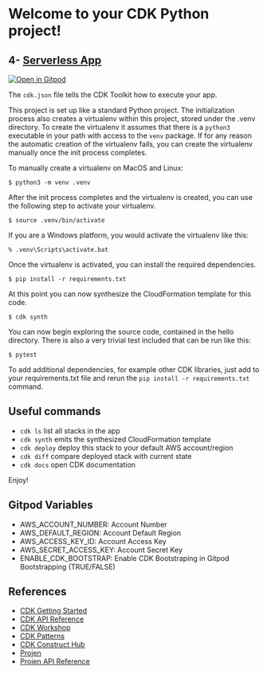 # Welcome to your CDK Python project!
## 4- [Serverless App]
[![Open in Gitpod](https://gitpod.io/button/open-in-gitpod.svg)](https://gitpod.io/#https://github.com/AymanZahran/CdkProjenExamples/tree/master/04_serverless)

The `cdk.json` file tells the CDK Toolkit how to execute your app.

This project is set up like a standard Python project.  The initialization process also creates
a virtualenv within this project, stored under the .venv directory.  To create the virtualenv
it assumes that there is a `python3` executable in your path with access to the `venv` package.
If for any reason the automatic creation of the virtualenv fails, you can create the virtualenv
manually once the init process completes.

To manually create a virtualenv on MacOS and Linux:

```
$ python3 -m venv .venv
```

After the init process completes and the virtualenv is created, you can use the following
step to activate your virtualenv.

```
$ source .venv/bin/activate
```

If you are a Windows platform, you would activate the virtualenv like this:

```
% .venv\Scripts\activate.bat
```

Once the virtualenv is activated, you can install the required dependencies.

```
$ pip install -r requirements.txt
```

At this point you can now synthesize the CloudFormation template for this code.

```
$ cdk synth
```

You can now begin exploring the source code, contained in the hello directory.
There is also a very trivial test included that can be run like this:

```
$ pytest
```

To add additional dependencies, for example other CDK libraries, just add to
your requirements.txt file and rerun the `pip install -r requirements.txt`
command.

## Useful commands

 * `cdk ls`          list all stacks in the app
 * `cdk synth`       emits the synthesized CloudFormation template
 * `cdk deploy`      deploy this stack to your default AWS account/region
 * `cdk diff`        compare deployed stack with current state
 * `cdk docs`        open CDK documentation

Enjoy!

## Gitpod Variables
- AWS_ACCOUNT_NUMBER: Account Number
- AWS_DEFAULT_REGION: Account Default Region
- AWS_ACCESS_KEY_ID: Account Access Key
- AWS_SECRET_ACCESS_KEY: Account Secret Key
- ENABLE_CDK_BOOTSTRAP: Enable CDK Bootstraping in Gitpod Bootstrapping (TRUE/FALSE)

## References
- [CDK Getting Started]
- [CDK API Reference]
- [CDK Workshop]
- [CDK Patterns]
- [CDK Construct Hub]
- [Projen]
- [Projen API Reference]

[CDK Getting Started]: https://docs.aws.amazon.com/cdk/v2/guide/getting_started.html
[CDK API Reference]: https://docs.aws.amazon.com/cdk/api/v2/
[CDK Workshop]: https://cdkworkshop.com/
[CDK Patterns]: https://cdkpatterns.com/
[CDK Construct Hub]: https://constructs.dev/
[Projen]: https://github.com/projen/projen
[Projen API Reference]: https://projen.io/api/API.html
[SQS & SNS]: https://github.com/AymanZahran/CdkProjenExamples/tree/master/01_sqs_sns
[Hello Lambda]: https://github.com/AymanZahran/CdkProjenExamples/tree/master/02_hello_lambda
[Lambda Api Gateway]: https://github.com/AymanZahran/CdkProjenExamples/tree/master/03_lambda_apigw
[Serverless App]: https://github.com/AymanZahran/CdkProjenExamples/tree/master/04_serverless
[Cdk Pipelines]: https://github.com/AymanZahran/CdkProjenExamples/tree/master/05_cdk_pipelines
[Fargate]: https://github.com/AymanZahran/CdkProjenExamples/tree/master/06_Fargate
[Serverless Fargate Cdk Pipeline]: https://github.com/AymanZahran/CdkProjenExamples/tree/master/07_ServerlessFargatePipeline
[Projen Serverless Fargate Cdk Pipeline]: https://github.com/AymanZahran/CdkProjenExamples/tree/master/08_ProjenServerlessFargatePipeline
